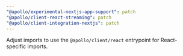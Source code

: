 ```yaml
---
"@apollo/experimental-nextjs-app-support": patch
"@apollo/client-react-streaming": patch
"@apollo/client-integration-nextjs": patch
---
```


Adjust imports to use the `@apollo/client/react` entrypoint for React-specific imports.
